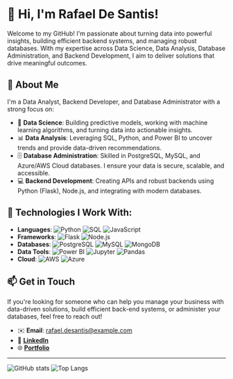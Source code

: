 # 👋 Hi, I'm Rafael De Santis!

Welcome to my GitHub! I'm passionate about turning data into powerful insights, building efficient backend systems, and managing robust databases. With my expertise across Data Science, Data Analysis, Database Administration, and Backend Development, I aim to deliver solutions that drive meaningful outcomes.

## 🚀 About Me

I'm a Data Analyst, Backend Developer, and Database Administrator with a strong focus on:

- 🧠 **Data Science**: Building predictive models, working with machine learning algorithms, and turning data into actionable insights.
- 📊 **Data Analysis**: Leveraging SQL, Python, and Power BI to uncover trends and provide data-driven recommendations.
- 🗄️ **Database Administration**: Skilled in PostgreSQL, MySQL, and Azure/AWS Cloud databases. I ensure your data is secure, scalable, and accessible.
- 💻 **Backend Development**: Creating APIs and robust backends using Python (Flask), Node.js, and integrating with modern databases.

## 🔧 Technologies I Work With:

- **Languages**: ![Python](https://img.shields.io/badge/Python-3670A0?style=for-the-badge&logo=python&logoColor=ffdd54) ![SQL](https://img.shields.io/badge/SQL-316192?style=for-the-badge&logo=postgresql&logoColor=white) ![JavaScript](https://img.shields.io/badge/JavaScript-323330?style=for-the-badge&logo=javascript&logoColor=F7DF1E)
- **Frameworks**: ![Flask](https://img.shields.io/badge/Flask-000000?style=for-the-badge&logo=flask&logoColor=white) ![Node.js](https://img.shields.io/badge/Node.js-43853D?style=for-the-badge&logo=node.js&logoColor=white)
- **Databases**: ![PostgreSQL](https://img.shields.io/badge/PostgreSQL-316192?style=for-the-badge&logo=postgresql&logoColor=white) ![MySQL](https://img.shields.io/badge/MySQL-00000F?style=for-the-badge&logo=mysql&logoColor=white) ![MongoDB](https://img.shields.io/badge/MongoDB-4EA94B?style=for-the-badge&logo=mongodb&logoColor=white)
- **Data Tools**: ![Power BI](https://img.shields.io/badge/PowerBI-F2C811?style=for-the-badge&logo=powerbi&logoColor=black) ![Jupyter](https://img.shields.io/badge/Jupyter-F37626?style=for-the-badge&logo=jupyter&logoColor=white) ![Pandas](https://img.shields.io/badge/Pandas-150458?style=for-the-badge&logo=pandas&logoColor=white)
- **Cloud**: ![AWS](https://img.shields.io/badge/Amazon_AWS-232F3E?style=for-the-badge&logo=amazon-aws&logoColor=white) ![Azure](https://img.shields.io/badge/Microsoft_Azure-0078D4?style=for-the-badge&logo=microsoft-azure&logoColor=white)

## 📫 Get in Touch

If you're looking for someone who can help you manage your business with data-driven solutions, build efficient back-end systems, or administer your databases, feel free to reach out!

- ✉️ **Email**: rafael.desantis@example.com
- 💼 [**LinkedIn**](https://www.linkedin.com/in/rafael-desantis/)
- 🌐 [**Portfolio**](https://rdsweb.com)

---

![GitHub stats](https://github-readme-stats.vercel.app/api?username=rafael-desantis&show_icons=true&theme=dark&count_private=true) ![Top Langs](https://github-readme-stats.vercel.app/api/top-langs/?username=rafael-desantis&layout=compact&theme=dark)
